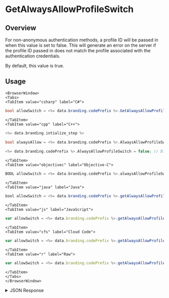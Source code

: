 # GetAlwaysAllowProfileSwitch
## Overview
For non-anonymous authentication methods, a profile ID will be passed in when this value is set to false. This will generate an error on the server if the profile ID passed in does not match the profile associated with the authentication credentials.

By default, this value is true.

## Usage

```mdx-code-block
<BrowserWindow>
<Tabs>
<TabItem value="csharp" label="C#">
```

```csharp
bool allowSwitch = <%= data.branding.codePrefix %>.GetAlwaysAllowProfileSwitch();
```

```mdx-code-block
</TabItem>
<TabItem value="cpp" label="C++">
```

```cpp
<%= data.branding.intialize_step %>
        
bool alwaysAllow = <%= data.branding.codePrefix %>.AlwaysAllowProfileSwitch;

<%= data.branding.codePrefix %>.AlwaysAllowProfileSwitch = false; // Disables profile switches.
```

```mdx-code-block
</TabItem>
<TabItem value="objectivec" label="Objective-C">
```

```objectivec
BOOL allowSwitch = <%= data.branding.codePrefix %>.alwaysAllowProfileSwitch;
```

```mdx-code-block
</TabItem>
<TabItem value="java" label="Java">
```

```java
bool allowSwitch = <%= data.branding.codePrefix %>.getAlwaysAllowProfileSwitch();
```

```mdx-code-block
</TabItem>
<TabItem value="js" label="JavaScript">
```

```javascript
var allowSwitch = <%= data.branding.codePrefix %>.getAlwaysAllowProfileSwitch();
```

```mdx-code-block
</TabItem>
<TabItem value="cfs" label="Cloud Code">
```

```javascript
var allowSwitch = <%= data.branding.codePrefix %>.getAlwaysAllowProfileSwitch();
```

```mdx-code-block
</TabItem>
<TabItem value="r" label="Raw">
```

```javascript
var allowSwitch = <%= data.branding.codePrefix %>.getAlwaysAllowProfileSwitch();
```

```mdx-code-block
</TabItem>
</Tabs>
</BrowserWindow>
```

<details>
<summary>JSON Response</summary>

```javascript
var allowSwitch = <%= data.branding.codePrefix %>.getAlwaysAllowProfileSwitch();
```
</details>


